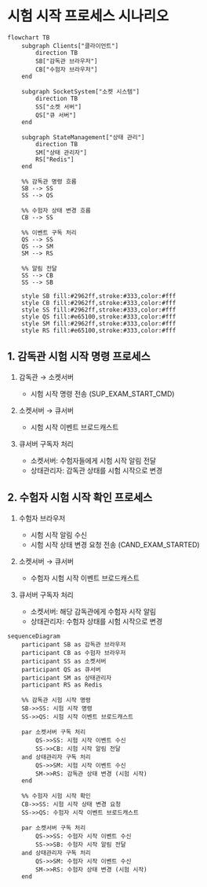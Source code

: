 # 시험 시작 프로세스 시나리오

```mermaid
flowchart TB
    subgraph Clients["클라이언트"]
        direction TB
        SB["감독관 브라우저"]
        CB["수험자 브라우저"]
    end

    subgraph SocketSystem["소켓 시스템"]
        direction TB
        SS["소켓 서버"]
        QS["큐 서버"]
    end

    subgraph StateManagement["상태 관리"]
        direction TB
        SM["상태 관리자"]
        RS["Redis"]
    end

    %% 감독관 명령 흐름
    SB --> SS
    SS --> QS

    %% 수험자 상태 변경 흐름
    CB --> SS

    %% 이벤트 구독 처리
    QS --> SS
    QS --> SM
    SM --> RS

    %% 알림 전달
    SS --> CB
    SS --> SB

    style SB fill:#2962ff,stroke:#333,color:#fff
    style CB fill:#2962ff,stroke:#333,color:#fff
    style SS fill:#2962ff,stroke:#333,color:#fff
    style QS fill:#e65100,stroke:#333,color:#fff
    style SM fill:#2962ff,stroke:#333,color:#fff
    style RS fill:#e65100,stroke:#333,color:#fff

```

## 1. 감독관 시험 시작 명령 프로세스

1. 감독관 → 소켓서버

    - 시험 시작 명령 전송 (SUP_EXAM_START_CMD)

2. 소켓서버 → 큐서버

    - 시험 시작 이벤트 브로드캐스트

3. 큐서버 구독자 처리
    - 소켓서버: 수험자들에게 시험 시작 알림 전달
    - 상태관리자: 감독관 상태를 시험 시작으로 변경

## 2. 수험자 시험 시작 확인 프로세스

1. 수험자 브라우저

    - 시험 시작 알림 수신
    - 시험 시작 상태 변경 요청 전송 (CAND_EXAM_STARTED)

2. 소켓서버 → 큐서버

    - 수험자 시험 시작 이벤트 브로드캐스트

3. 큐서버 구독자 처리
    - 소켓서버: 해당 감독관에게 수험자 시작 알림
    - 상태관리자: 수험자 상태를 시험 시작으로 변경

```mermaid
sequenceDiagram
    participant SB as 감독관 브라우저
    participant CB as 수험자 브라우저
    participant SS as 소켓서버
    participant QS as 큐서버
    participant SM as 상태관리자
    participant RS as Redis

    %% 감독관 시험 시작 명령
    SB->>SS: 시험 시작 명령
    SS->>QS: 시험 시작 이벤트 브로드캐스트

    par 소켓서버 구독 처리
        QS->>SS: 시험 시작 이벤트 수신
        SS->>CB: 시험 시작 알림 전달
    and 상태관리자 구독 처리
        QS->>SM: 시험 시작 이벤트 수신
        SM->>RS: 감독관 상태 변경 (시험 시작)
    end

    %% 수험자 시험 시작 확인
    CB->>SS: 시험 시작 상태 변경 요청
    SS->>QS: 수험자 시작 이벤트 브로드캐스트

    par 소켓서버 구독 처리
        QS->>SS: 수험자 시작 이벤트 수신
        SS->>SB: 수험자 시작 알림 전달
    and 상태관리자 구독 처리
        QS->>SM: 수험자 시작 이벤트 수신
        SM->>RS: 수험자 상태 변경 (시험 시작)
    end

```
